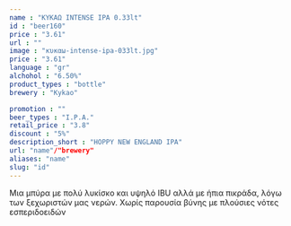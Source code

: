 ```yaml
---
name : "ΚΥΚΑΩ INTENSE IPA 0.33lt"
id : "beer160"
price : "3.61"
url : ""
image : "κυκαω-intense-ipa-033lt.jpg"
price : "3.61"
language : "gr"
alchohol : "6.50%"
product_types : "bottle"
brewery : "Kykao"

promotion : ""
beer_types : "I.P.A."
retail_price : "3.8"
discount : "5%"
description_short : "HOPPY NEW ENGLAND IPA"
url: "name"/"brewery"
aliases: "name"
slug: "id"
---
```


Μια μπύρα με πολύ λυκίσκο και υψηλό IBU αλλά με ήπια πικράδα, λόγω των ξεχωριστών μας νερών. Χωρίς παρουσία βύνης με πλούσιες νότες εσπεριδοειδών